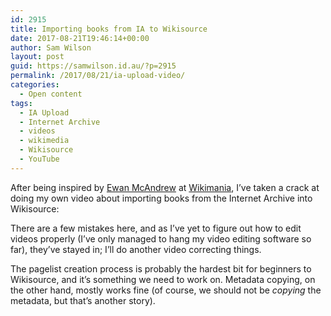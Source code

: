 ```yaml
---
id: 2915
title: Importing books from IA to Wikisource
date: 2017-08-21T19:46:14+00:00
author: Sam Wilson
layout: post
guid: https://samwilson.id.au/?p=2915
permalink: /2017/08/21/ia-upload-video/
categories:
  - Open content
tags:
  - IA Upload
  - Internet Archive
  - videos
  - wikimedia
  - Wikisource
  - YouTube
---
```

After being inspired by [Ewan McAndrew](https://en.wikipedia.org/wiki/User:Stinglehammer) at [Wikimania](https://wikimania2017.wikimedia.org/), I’ve taken a crack at doing my own video about importing books from the Internet Archive into Wikisource:



There are a few mistakes here, and as I’ve yet to figure out how to edit videos properly (I’ve only managed to hang my video editing software so far), they’ve stayed in; I’ll do another video correcting things.

The pagelist creation process is probably the hardest bit for beginners to Wikisource, and it’s something we need to work on. Metadata copying, on the other hand, mostly works fine (of course, we should not be _copying_ the metadata, but that’s another story).
